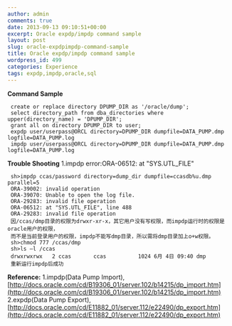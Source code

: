 ```yaml
---
author: admin
comments: true
date: 2013-09-13 09:10:51+00:00
excerpt: Oracle expdp/impdp command sample
layout: post
slug: oracle-expdpimpdp-command-sample
title: Oracle expdp/impdp command sample
wordpress_id: 499
categories: Experience
tags: expdp,impdp,oracle,sql
---
```


**Command Sample**

    
     create or replace directory DPUMP_DIR as '/oracle/dump';
     select directory_path from dba_directories where upper(directory_name) = 'DPUMP_DIR';
     grant all on directory DPUMP_DIR to user;
     expdp user/userpass@ORCL directory=DPUMP_DIR dumpfile=DATA_PUMP.dmp logfile=DATA_PUMP.log
     impdp user/userpass@ORCL directory=DPUMP_DIR dumpfile=DATA_PUMP.dmp logfile=DATA_PUMP.log
    


**Trouble Shooting**
1.impdp error:ORA-06512: at "SYS.UTL_FILE"

    
     sh>impdp ccas/password directory=dump_dir dumpfile=ccasdb%u.dmp parallel=5
     ORA-39002: invalid operation
     ORA-39070: Unable to open the log file.
     ORA-29283: invalid file operation
     ORA-06512: at "SYS.UTL_FILE", line 488
     ORA-29283: invalid file operation
     因/ccas/dmp目录的权限为drwxr-xr-x，其它用户没有写权限，而impdp运行时的权限是oracle用户的权限，
     而不是当前登录用户的权限，impdp不能写dmp目录，所以需将dmp目录加上o+w权限。
     sh>chmod 777 /ccas/dmp
     sh>ls –l /ccas
     drwxrwxrwx   2 ccas       ccas          1024 6月 4日 09:40 dmp
     重新运行impdp后成功
    


**Reference:**
1.impdp(Data Pump Import),[http://docs.oracle.com/cd/B19306_01/server.102/b14215/dp_import.htm](http://docs.oracle.com/cd/B19306_01/server.102/b14215/dp_import.htm)
2.expdp(Data Pump Export),[http://docs.oracle.com/cd/E11882_01/server.112/e22490/dp_export.htm](http://docs.oracle.com/cd/E11882_01/server.112/e22490/dp_export.htm)
